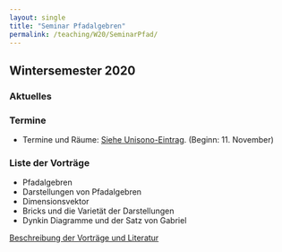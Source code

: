 ```yaml
---
layout: single
title: "Seminar Pfadalgebren"
permalink: /teaching/W20/SeminarPfad/
---
```


## Wintersemester 2020

### Aktuelles

### Termine

* Termine und Räume: [Siehe Unisono-Eintrag](https://unisono.uni-siegen.de/). (Beginn: 11. November)

### Liste der Vorträge

* Pfadalgebren
* Darstellungen von Pfadalgebren
* Dimensionsvektor
* Bricks und die Varietät der Darstellungen
* Dynkin Diagramme und der Satz von Gabriel

[Beschreibung der Vorträge und Literatur](https://algebra.mathematik.uni-siegen.de/barakat/Lehre/Seminar_Pfadalgebren/Programm/Seminarplan_Pfadalgebren.pdf)
